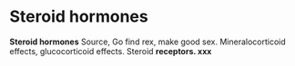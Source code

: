 ---
---
# Steroid hormones

**Steroid hormones** Source, Go find rex, make good sex.
Mineralocorticoid effects, glucocorticoid effects. Steroid **receptors.
xxx**
